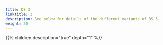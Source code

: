 ```yaml
---
title: DS 3
linktitle: 3
description: See below for details of the different variants of DS 3
weight: 30
---
```

{{% children description="true" depth="1" %}}
